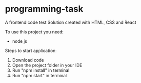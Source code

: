 # programming-task
A frontend code test
Solution created with HTML, CSS and React

To use this project you need:
- node js

Steps to start application:
1. Download code
2. Open the project folder in your IDE
3. Run "npm install" in terminal
4. Run "npm start" in terminal

